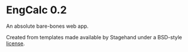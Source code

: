 # EngCalc 0.2

An absolute bare-bones web app.

Created from templates made available by Stagehand under a BSD-style
[license](https://github.com/dart-lang/stagehand/blob/master/LICENSE).
